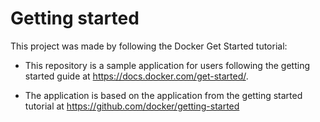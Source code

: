 # Getting started

This project was made by following the Docker Get Started tutorial:

- This repository is a sample application for users following the getting started guide at https://docs.docker.com/get-started/.

- The application is based on the application from the getting started tutorial at https://github.com/docker/getting-started